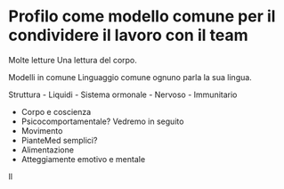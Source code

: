 # Profilo come modello comune per il condividere il lavoro con il team

Molte letture 
Una lettura del corpo.

Modelli in comune Linguaggio comune ognuno parla la sua lingua.

Struttura - Liquidi - Sistema ormonale - Nervoso - Immunitario 


- Corpo e coscienza 
- Psicocomportamentale? Vedremo in seguito
- Movimento 
- PianteMed semplici? 
- Alimentazione
- Atteggiamente emotivo e mentale


Il 
<!--stackedit_data:
eyJoaXN0b3J5IjpbLTQ4OTM3MTQ5XX0=
-->